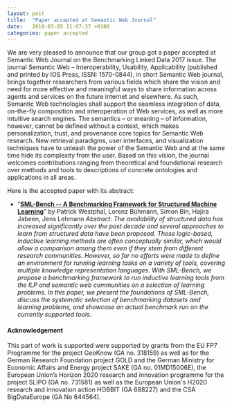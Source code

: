 ```yaml
---
layout: post
title:  "Paper accepted at Semantic Web Journal"
date:   2018-03-05 11:07:37 +0100
categories: paper accepted
---
```

We are very pleased to announce that our group got a paper accepted at Semantic Web Journal on the Benchmarking Linked Data 2017 issue.
The journal Semantic Web – Interoperability, Usability, Applicability (published and printed by IOS Press, ISSN: 1570-0844), in short Semantic Web journal, brings together researchers from various fields which share the vision and need for more effective and meaningful ways to share information across agents and services on the future internet and elsewhere. As such, Semantic Web technologies shall support the seamless integration of data, on-the-fly composition and interoperation of Web services, as well as more intuitive search engines. The semantics – or meaning – of information, however, cannot be defined without a context, which makes personalization, trust, and provenance core topics for Semantic Web research. New retrieval paradigms, user interfaces, and visualization techniques have to unleash the power of the Semantic Web and at the same time hide its complexity from the user. Based on this vision, the journal welcomes contributions ranging from theoretical and foundational research over methods and tools to descriptions of concrete ontologies and applications in all areas.

Here is the accepted paper with its abstract:
* “**[SML-Bench -- A Benchmarking Framework for Structured Machine Learning](http://www.semantic-web-journal.net/system/files/swj1810.pdf)**”
 by Patrick Westphal, Lorenz Bühmann, Simon Bin, Hajira Jabeen, Jens Lehmann
*Abstract*: _The availability of structured data has increased significantly over the past decade and several approaches to learn from structured data have been proposed. These logic-based, inductive learning methods are often conceptually similar, which would allow a comparison among them even if they stem from different research communities. However, so far no efforts were made to define an environment for running learning tasks on a variety of tools, covering multiple knowledge representation languages. With SML-Bench, we propose a benchmarking framework to run inductive learning tools from the ILP and semantic web communities on a selection of learning problems. In this paper, we present the foundations of SML-Bench, discuss the systematic selection of benchmarking datasets and learning problems, and showcase an actual benchmark run on the currently supported tools._

#### Acknowledgement
This part of work is supported were supported by grants from the EU FP7 Programme for the project GeoKnow (GA no. 318159) as well as for the German Research Foundation project GOLD and the German Ministry for Economic Affairs and Energy project SAKE (GA no. 01MD15006E), the European Union’s Horizon 2020 research and innovation programme for the project SLIPO (GA no. 731581) as well as the European Union's H2020 research and innovation action HOBBIT (GA 688227) and the CSA BigDataEurope (GA No 644564).